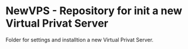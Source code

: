 # NewVPS - Repository for init a new Virtual Privat Server

Folder for settings and installtion a new Virtual Privat Server. 